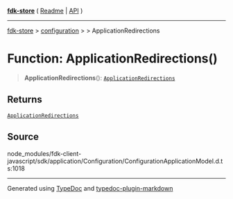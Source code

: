 [**fdk-store**](../../../README.md) ( [Readme](../../../README.md) \| [API](../../../API.md) )

---

[fdk-store](../../../API.md) > [configuration](../../README.md) > [<internal>](../README.md) > ApplicationRedirections

# Function: ApplicationRedirections()

> **ApplicationRedirections**(): [`ApplicationRedirections`](../type-aliases/type-alias.ApplicationRedirections.md)

## Returns

[`ApplicationRedirections`](../type-aliases/type-alias.ApplicationRedirections.md)

## Source

node_modules/fdk-client-javascript/sdk/application/Configuration/ConfigurationApplicationModel.d.ts:1018

---

Generated using [TypeDoc](https://typedoc.org/) and [typedoc-plugin-markdown](https://www.npmjs.com/package/typedoc-plugin-markdown)
